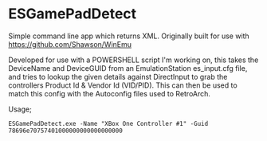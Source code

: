 # ESGamePadDetect

Simple command line app which returns XML.  Originally built for use with https://github.com/Shawson/WinEmu

Developed for use with a POWERSHELL script I'm working on, this takes the DeviceName and DeviceGUID from an EmulationStation es_input.cfg file, and tries to lookup the given details against DirectInput to grab the controllers Product Id & Vendor Id (VID/PID).  This can then be used to match this config with the Autoconfig files used to RetroArch.

Usage;

    ESGamePadDetect.exe -Name "XBox One Controller #1" -Guid 78696e70757401000000000000000000
